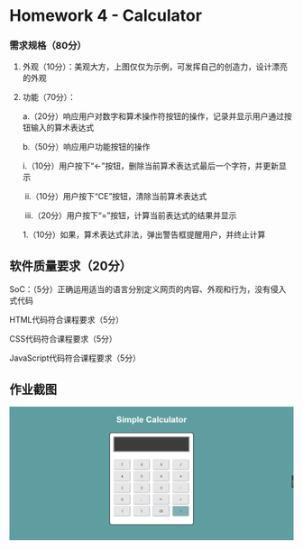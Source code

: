 # Homework 4 - Calculator

### 需求规格（80分）

1. 外观（10分）：美观大方，上图仅仅为示例，可发挥自己的创造力，设计漂亮的外观

2. 功能（70分）：

   a.（20分）响应用户对数字和算术操作符按钮的操作，记录并显示用户通过按钮输入的算术表达式

   b.（50分）响应用户功能按钮的操作	

   ​	i.（10分）用户按下“←”按钮，删除当前算术表达式最后一个字符，并更新显示

   ​	ii.（10分）用户按下“CE”按钮，清除当前算术表达式

   ​	iii.（20分）用户按下“=”按钮，计算当前表达式的结果并显示

   ​		1.（10分）如果，算术表达式非法，弹出警告框提醒用户，并终止计算



## 软件质量要求（20分）

SoC：（5分）正确运用适当的语言分别定义网页的内容、外观和行为，没有侵入式代码

HTML代码符合课程要求（5分）

CSS代码符合课程要求（5分）

JavaScript代码符合课程要求（5分）



## 作业截图

![Calculator](https://github.com/wulinman/Web2.0/blob/master/4-calculator/demo.png?raw=true)